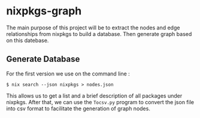 # nixpkgs-graph
The main purpose of this project will be to extract the nodes and edge relationships from nixpkgs to build a database. Then generate graph based on this datebase.

## Generate Database
For the first version we use on the command line :

```
$ nix search --json nixpkgs > nodes.json
```

This allows us to get a list and a brief description of all packages under nixpkgs.
After that, we can use the `Tocsv.py` program to convert the json file into csv format to facilitate the generation of graph nodes.

